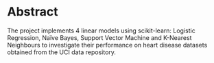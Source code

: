 # Abstract

The project implements 4 linear models using scikit-learn: Logistic Regression, Naïve Bayes, Support Vector Machine and K-Nearest Neighbours to investigate their performance on heart disease datasets obtained from the UCI data repository.
